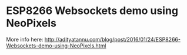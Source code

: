 # ESP8266 Websockets demo using NeoPixels

More info here: http://adityatannu.com/blog/post/2016/01/24/ESP8266-Websockets-demo-using-NeoPixels.html
